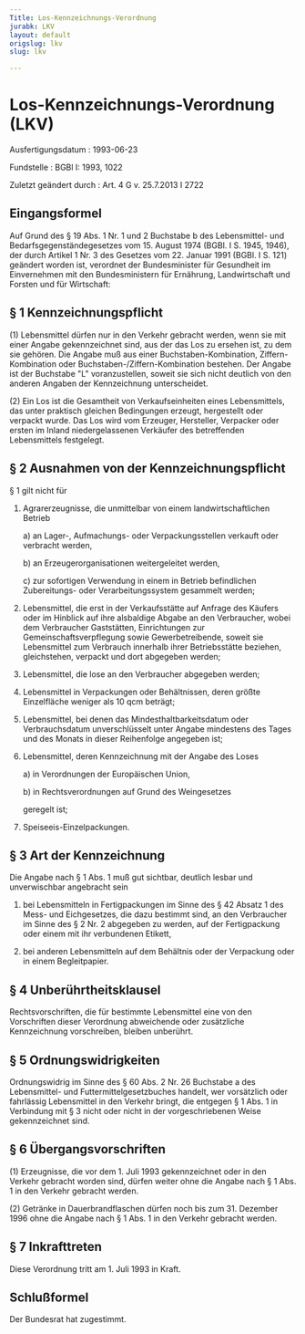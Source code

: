 ```yaml
---
Title: Los-Kennzeichnungs-Verordnung
jurabk: LKV
layout: default
origslug: lkv
slug: lkv

---
```


# Los-Kennzeichnungs-Verordnung (LKV)

Ausfertigungsdatum
:   1993-06-23

Fundstelle
:   BGBl I: 1993, 1022

Zuletzt geändert durch
:   Art. 4 G v. 25.7.2013 I 2722


## Eingangsformel

Auf Grund des § 19 Abs. 1 Nr. 1 und 2 Buchstabe b des Lebensmittel-
und Bedarfsgegenständegesetzes vom 15. August 1974 (BGBl. I S. 1945,
1946), der durch Artikel 1 Nr. 3 des Gesetzes vom 22. Januar 1991
(BGBl. I S. 121) geändert worden ist, verordnet der Bundesminister für
Gesundheit im Einvernehmen mit den Bundesministern für Ernährung,
Landwirtschaft und Forsten und für Wirtschaft:


## § 1 Kennzeichnungspflicht

(1) Lebensmittel dürfen nur in den Verkehr gebracht werden, wenn sie
mit einer Angabe gekennzeichnet sind, aus der das Los zu ersehen ist,
zu dem sie gehören. Die Angabe muß aus einer Buchstaben-Kombination,
Ziffern-Kombination oder Buchstaben-/Ziffern-Kombination bestehen. Der
Angabe ist der Buchstabe "L" voranzustellen, soweit sie sich nicht
deutlich von den anderen Angaben der Kennzeichnung unterscheidet.

(2) Ein Los ist die Gesamtheit von Verkaufseinheiten eines
Lebensmittels, das unter praktisch gleichen Bedingungen erzeugt,
hergestellt oder verpackt wurde. Das Los wird vom Erzeuger,
Hersteller, Verpacker oder ersten im Inland niedergelassenen Verkäufer
des betreffenden Lebensmittels festgelegt.


## § 2 Ausnahmen von der Kennzeichnungspflicht

§ 1 gilt nicht für

1.  Agrarerzeugnisse, die unmittelbar von einem landwirtschaftlichen
    Betrieb

    a)  an Lager-, Aufmachungs- oder Verpackungsstellen verkauft oder
        verbracht werden,


    b)  an Erzeugerorganisationen weitergeleitet werden,


    c)  zur sofortigen Verwendung in einem in Betrieb befindlichen
        Zubereitungs- oder Verarbeitungssystem gesammelt werden;





2.  Lebensmittel, die erst in der Verkaufsstätte auf Anfrage des Käufers
    oder im Hinblick auf ihre alsbaldige Abgabe an den Verbraucher, wobei
    dem Verbraucher Gaststätten, Einrichtungen zur
    Gemeinschaftsverpflegung sowie Gewerbetreibende, soweit sie
    Lebensmittel zum Verbrauch innerhalb ihrer Betriebsstätte beziehen,
    gleichstehen, verpackt und dort abgegeben werden;


3.  Lebensmittel, die lose an den Verbraucher abgegeben werden;


4.  Lebensmittel in Verpackungen oder Behältnissen, deren größte
    Einzelfläche weniger als 10
    qcm beträgt;


5.  Lebensmittel, bei denen das Mindesthaltbarkeitsdatum oder
    Verbrauchsdatum unverschlüsselt unter Angabe mindestens des Tages und
    des Monats in dieser Reihenfolge angegeben ist;


6.  Lebensmittel, deren Kennzeichnung mit der Angabe des Loses

    a)  in Verordnungen der Europäischen Union,


    b)  in Rechtsverordnungen auf Grund des Weingesetzes




    geregelt ist;


7.  Speiseeis-Einzelpackungen.





## § 3 Art der Kennzeichnung

Die Angabe nach § 1 Abs. 1 muß gut sichtbar, deutlich lesbar und
unverwischbar angebracht sein


1.  bei Lebensmitteln in Fertigpackungen im Sinne des § 42 Absatz 1 des
    Mess- und Eichgesetzes, die dazu bestimmt sind, an den Verbraucher im
    Sinne des § 2 Nr. 2 abgegeben zu werden, auf der Fertigpackung oder
    einem mit ihr verbundenen Etikett,


2.  bei anderen Lebensmitteln auf dem Behältnis oder der Verpackung oder
    in einem Begleitpapier.





## § 4 Unberührtheitsklausel

Rechtsvorschriften, die für bestimmte Lebensmittel eine von den
Vorschriften dieser Verordnung abweichende oder zusätzliche
Kennzeichnung vorschreiben, bleiben unberührt.


## § 5 Ordnungswidrigkeiten

Ordnungswidrig im Sinne des § 60 Abs. 2 Nr. 26 Buchstabe a des
Lebensmittel- und Futtermittelgesetzbuches handelt, wer vorsätzlich
oder fahrlässig Lebensmittel in den Verkehr bringt, die entgegen § 1
Abs. 1 in Verbindung mit § 3 nicht oder nicht in der vorgeschriebenen
Weise gekennzeichnet sind.


## § 6 Übergangsvorschriften

(1) Erzeugnisse, die vor dem 1. Juli 1993 gekennzeichnet oder in den
Verkehr gebracht worden sind, dürfen weiter ohne die Angabe nach § 1
Abs. 1 in den Verkehr gebracht werden.

(2) Getränke in Dauerbrandflaschen dürfen noch bis zum 31. Dezember
1996 ohne die Angabe nach § 1 Abs. 1 in den Verkehr gebracht werden.


## § 7 Inkrafttreten

Diese Verordnung tritt am 1. Juli 1993 in Kraft.


## Schlußformel

Der Bundesrat hat zugestimmt.

